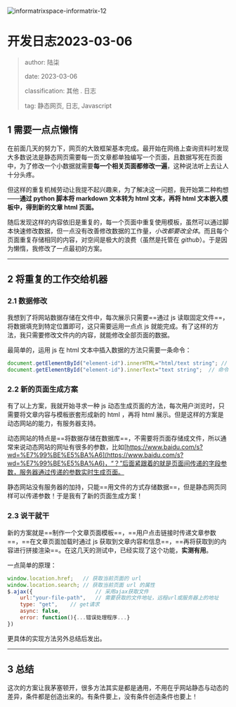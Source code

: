 ![informatrixspace-informatrix-12](https://cdn.staticaly.com/gh/DaiwuShen/daiwuImageBed@main/webP/informatrixspace-informatrix-12.2jj0koti3ry8.webp)

# 开发日志2023-03-06

> author: 陆柒
> 
> date: 2023-03-06
> 
> classification: 其他 . 日志
> 
> tag: 静态网页, 日志, Javascript

## 1 需要一点点懒惰

在前面几天的努力下，网页的大致框架基本完成。最开始在网络上查询资料时发现大多数说法是静态网页需要每一页文章都单独编写一个页面，且数据写死在页面中，为了修改一个小数据就需要**每一个相关页面都修改一遍**，这种说法听上去让人十分头疼。

但这样的重复机械劳动让我提不起兴趣来，为了解决这一问题，我开始第二种构想——**通过 python 脚本将 markdown 文本转为 html 文本，再将 html 文本嵌入模板中，得到新的文章 html 页面。**

随后发现这样的内容依旧是重复的，每一个页面中重复使用模板，虽然可以通过脚本快速修改数据，但一点没有改善修改数据的工作量，*小改都要改全体*。而且每个页面重复存储相同的内容，对空间是极大的浪费（虽然是托管在 *github*）。于是因为懒惰，我修改了一点最初的方案。

---

## 2 将重复的工作交给机器

### 2.1 数据修改

我想到了将网站数据存储在文件中，每次展示只需要==通过 js 读取固定文件==，将数据填充到特定位置即可，这只需要运用一点点 js 就能完成。有了这样的方法，我只需要修改文件内的内容，就能修改全部页面的数据。

最简单的，运用 js 在 html 文本中插入数据的方法只需要一条命令：

```javascript
document.getElementById("element-id").innerHTML="html/text string";	// 命令将html文本渲染出来，也可以直接插入普通字符串内容
document.getElementById("element-id").innerText="text string";	// 命令将修改指定元素的字符内容
```

### 2.2 新的页面生成方案

有了以上方案，我就开始寻求一种 js 动态生成页面的方法，每次用户浏览时，只需要将文章内容与模板嵌套形成新的 html ，再将 html 展示。但是这样的方案是动态网站的能力，有服务器支持。

动态网站的特点是==将数据存储在数据库==，不需要将页面存储成文件，所以通常来说动态网站的网址有很多的参数，比如[https://www.baidu.com/s?wd=%E7%99%BE%E5%BA%A6](https://www.baidu.com/s?wd=%E7%99%BE%E5%BA%A6)，“？”后面紧跟着的就是页面间传递的字段参数，服务器通过传递的参数实时生成页面。

静态网站没有服务器的加持，只能==用文件的方式存储数据==，但是静态网页同样可以传递参数！于是我有了新的页面生成方案！

### 2.3 说干就干

新的方案就是==制作一个文章页面模板==，==用户点击链接时传递文章参数==，==在文章页面加载时通过 js 获取到文章内容和信息==，==再将获取到的内容进行拼接渲染==。在这几天的测试中，已经实现了这个功能，**实测有用**。

一点简单的原理：

```javascript
window.location.href;	// 获取当前页面的 url 
window.location.search;	// 获取当前页面 url 的属性
$.ajax({					// 采用ajax获取文件
    url:"your-file-path",	// 需要获取的文件地址，远程url或服务器上的地址
    type: "get",	// get请求
    async: false,
    error: function(){...错误处理程序...}
})
```

更具体的实现方法另外总结后发出。

---

## 3 总结

这次的方案让我茅塞顿开，很多方法其实是都是通用，不用在乎网站静态与动态的差异，条件都是创造出来的。有条件要上，没有条件创造条件也要上！
